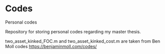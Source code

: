 # Codes
Personal codes

Repository for storing personal codes regarding my master thesis.

two_asset_kinked_FOC.m and two_asset_kinked_cost.m are taken from Ben Moll codes
https://benjaminmoll.com/codes/
